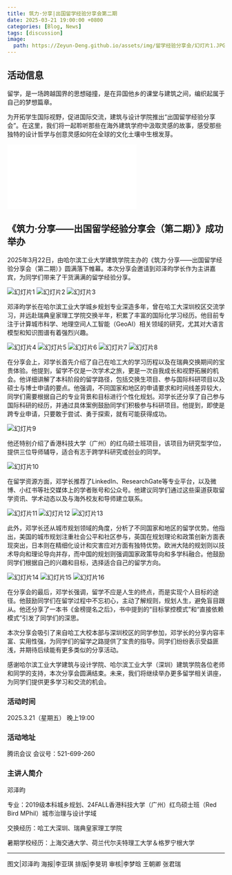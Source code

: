 ```yaml
---
title: 筑力·分享|出国留学经验分享会第二期
date: 2025-03-21 19:00:00 +0800
categories: [Blog, News]
tags: [discussion] 
image:
  path: https://Zeyun-Deng.github.io/assets/img/留学经验分享会/幻灯片1.JPG
---
```


## 活动信息

留学，是一场跨越国界的思想碰撞，是在异国他乡的课堂与建筑之间，编织起属于自己的梦想篇章。

为开拓学生国际视野，促进国际交流，建筑与设计学院推出“出国留学经验分享会”。在这里，我们将一起聆听那些在海外建筑学府中汲取灵感的故事，感受那些独特的设计哲学与创意灵感如何在全球的文化土壤中生根发芽。

<iframe src="//player.bilibili.com/player.html?isOutside=true&aid=114217910864498&bvid=BV1Y7o2YTEtA&cid=29049751732&p=1" scrolling="no" border="0" frameborder="no" framespacing="0" allowfullscreen="true"></iframe>

## 《筑力·分享——出国留学经验分享会（第二期）》成功举办

2025年3月22日，由哈尔滨工业大学建筑学院主办的《筑力·分享——出国留学经验分享会（第二期）》圆满落下帷幕。本次分享会邀请到邓泽昀学长作为主讲嘉宾，为同学们带来了干货满满的留学经验分享。

![幻灯片1](https://Zeyun-Deng.github.io/assets/img/留学经验分享会/幻灯片1.JPG)
![幻灯片2](https://Zeyun-Deng.github.io/assets/img/留学经验分享会/幻灯片2.JPG)
![幻灯片3](https://Zeyun-Deng.github.io/assets/img/留学经验分享会/幻灯片3.JPG)

邓泽昀学长在哈尔滨工业大学城乡规划专业深造多年，曾在哈工大深圳校区交流学习，并远赴瑞典皇家理工学院交换半年，积累了丰富的国际化学习经历。他目前专注于计算城市科学、地理空间人工智能（GeoAI）相关领域的研究，尤其对大语言模型和知识图谱有着强烈兴趣。

![幻灯片4](https://Zeyun-Deng.github.io/assets/img/留学经验分享会/幻灯片4.JPG)
![幻灯片5](https://Zeyun-Deng.github.io/assets/img/留学经验分享会/幻灯片5.JPG)
![幻灯片6](https://Zeyun-Deng.github.io/assets/img/留学经验分享会/幻灯片6.JPG)
![幻灯片7](https://Zeyun-Deng.github.io/assets/img/留学经验分享会/幻灯片7.JPG)
![幻灯片8](https://Zeyun-Deng.github.io/assets/img/留学经验分享会/幻灯片8.JPG)

在分享会上，邓学长首先介绍了自己在哈工大的学习历程以及在瑞典交换期间的宝贵体验。他提到，留学不仅是一次学术之旅，更是一次自我成长和视野拓展的机会。他详细讲解了本科阶段的留学路径，包括交换生项目、参与国际科研项目以及硕士与博士申请的要点。他强调，不同国家和地区的申请要求和时间线差异较大，同学们需要根据自己的专业背景和目标进行个性化规划。邓学长还分享了自己参与国际科研的经历，并通过具体案例鼓励同学们积极参与科研项目。他提到，即使是跨专业申请，只要敢于尝试、勇于探索，就有可能获得成功。

![幻灯片9](https://Zeyun-Deng.github.io/assets/img/留学经验分享会/幻灯片9.JPG)

他还特别介绍了香港科技大学（广州）的红鸟硕士班项目，该项目为研究型学位，提供三位导师辅导，适合有志于跨学科研究或创业的同学。

![幻灯片10](https://Zeyun-Deng.github.io/assets/img/留学经验分享会/幻灯片10.JPG)

在留学资源方面，邓学长推荐了LinkedIn、ResearchGate等专业平台，以及微博、小红书等社交媒体上的学者账号和公众号。他建议同学们通过这些渠道获取留学资讯、学术动态以及与海外校友和导师建立联系。

![幻灯片11](https://Zeyun-Deng.github.io/assets/img/留学经验分享会/幻灯片11.JPG)
![幻灯片12](https://Zeyun-Deng.github.io/assets/img/留学经验分享会/幻灯片12.JPG)
![幻灯片13](https://Zeyun-Deng.github.io/assets/img/留学经验分享会/幻灯片13.JPG)

此外，邓学长还从城市规划领域的角度，分析了不同国家和地区的留学优势。他指出，美国的城市规划注重社会公平和社区参与，英国在规划理论和政策创新方面表现突出，日本则在精细化设计和灾害应对方面有独特优势。欧洲大陆的规划则以技术导向和理论导向并存，而中国的规划则强调国家政策导向和多学科融合。他鼓励同学们根据自己的兴趣和目标，选择适合自己的留学方向。

![幻灯片14](https://Zeyun-Deng.github.io/assets/img/留学经验分享会/幻灯片14.JPG)
![幻灯片15](https://Zeyun-Deng.github.io/assets/img/留学经验分享会/幻灯片15.JPG)
![幻灯片16](https://Zeyun-Deng.github.io/assets/img/留学经验分享会/幻灯片16.JPG)

在分享会的最后，邓学长强调，留学不应是人生的终点，而是实现个人目标的途径。他鼓励同学们在留学过程中不忘初心，主动了解规则，规划人生，避免盲目跟从。他还分享了一本书《金榜提名之后》，书中提到的“目标掌控模式”和“直接依赖模式”引发了同学们的深思。

本次分享会吸引了来自哈工大校本部与深圳校区的同学参加，邓学长的分享内容丰富、实用性强，为同学们的留学之路提供了宝贵的指导。同学们纷纷表示受益匪浅，并期待后续能有更多类似的分享活动。

感谢哈尔滨工业大学建筑与设计学院、哈尔滨工业大学（深圳）建筑学院各位老师和同学的支持，本次分享会圆满结束。未来，我们将继续举办更多留学相关讲座，为同学们提供更多学习和交流的机会。

### 活动时间

2025.3.21（星期五） 晚上19:00

### 活动地址

腾讯会议 会议号：521-699-260

### 主讲人简介

邓泽昀

专业：2019级本科城乡规划、24FALL香港科技大学（广州）红鸟硕士班（Red Bird MPhil）城市治理与设计学域

交换经历：哈工大深圳、瑞典皇家理工学院

暑期学校经历：上海交通大学、荷兰代尔夫特理工大学＆格罗宁根大学

---

图文|邓泽昀
海报|李亚琪
排版|李旻玥
审核|李梦晗 王朝卿 张君瑞
